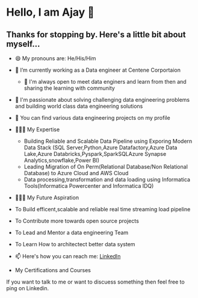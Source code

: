 # Hello, I am Ajay 👋

## Thanks for stopping by. Here's a little bit about myself...


- 😄 My pronouns are: He/His/Him
- 🔭 I’m currently working as a Data engineer at Centene Corportaion
   - 👯 I'm always open to meet data enginers and learn from then and sharing the learning with community
- 💬 I'm passionate about solving challenging data engineering problems and building world class data engineering solutions
- 🤘 You can find various data engineering projects on my profile
- 🧑🏻‍🏫 My Expertise 
   - Building Reliable and Scalable Data Pipeline using Exporing Modern Data Stack (SQL Server,Python,Azure Datafactory,Azure Data Lake,Azure Databricks,Pyspark,SparkSQLAzure Synapse Analytics,snowflake,Power BI)
   - Leading Migration of On Perm(Relational Database/Non Relational Database) to Azure Cloud and AWS Cloud
   - Data processing,transformation and data loading using Informatica Tools(Informatica Powercenter and Informatica IDQ)
 
 -  🧑🏻‍🏫 My Future Aspiration 
   - To Build efficent,scalable and reliable real time streaming load pipeline
   - To Contribute more towards open source projects 
   - To Lead and Mentor a data engineering Team
   - To Learn How to architectect better data system 
- 📫 Here's how you can reach me: [LinkedIn](https://www.linkedin.com/in/ajay-kumar-56599626b)

- My Certifications and Courses
  
If you want to talk to me or want to discuess something then feel free to ping on Linkedin.
  
